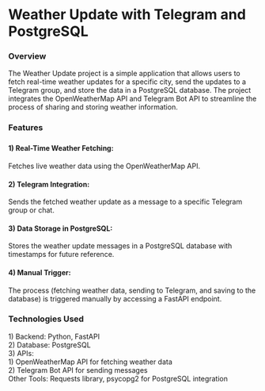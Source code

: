 <h1>Weather Update with Telegram and PostgreSQL</h1>
<h3>Overview</h3>
The Weather Update project is a simple application that allows users to fetch real-time weather updates for a specific city, send the updates to a Telegram group, and store the data in a PostgreSQL database. The project integrates the OpenWeatherMap API and Telegram Bot API to streamline the process of sharing and storing weather information.
<br>

<h3>Features<h3>
<h4>1) Real-Time Weather Fetching:</h4>
Fetches live weather data using the OpenWeatherMap API.

<h4>2) Telegram Integration:</h4>
Sends the fetched weather update as a message to a specific Telegram group or chat.

<h4>3) Data Storage in PostgreSQL:</h4>
Stores the weather update messages in a PostgreSQL database with timestamps for future reference.

<h4>4) Manual Trigger:</h4>
The process (fetching weather data, sending to Telegram, and saving to the database) is triggered manually by accessing a FastAPI endpoint.


<h3>Technologies Used</h3>
1) Backend: Python, FastAPI<br>
2) Database: PostgreSQL<br>
3) APIs:<br>
        1) OpenWeatherMap API for fetching weather data<br>
        2) Telegram Bot API for sending messages<br>
Other Tools: Requests library, psycopg2 for PostgreSQL integration<br>
